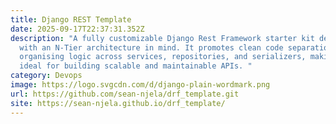 ```yaml
---
title: Django REST Template
date: 2025-09-17T22:37:31.352Z
description: "A fully customizable Django Rest Framework starter kit designed
  with an N-Tier architecture in mind. It promotes clean code separation by
  organising logic across services, repositories, and serializers, making it
  ideal for building scalable and maintainable APIs. "
category: Devops
image: https://logo.svgcdn.com/d/django-plain-wordmark.png
url: https://github.com/sean-njela/drf_template.git
site: https://sean-njela.github.io/drf_template/
---
```

